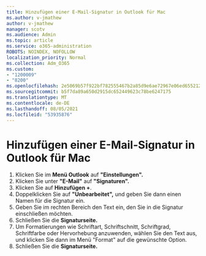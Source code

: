 ```yaml
---
title: Hinzufügen einer E-Mail-Signatur in Outlook für Mac
ms.author: v-jmathew
author: v-jmathew
manager: scotv
ms.audience: Admin
ms.topic: article
ms.service: o365-administration
ROBOTS: NOINDEX, NOFOLLOW
localization_priority: Normal
ms.collection: Adm_O365
ms.custom:
- "1200009"
- "8200"
ms.openlocfilehash: 2e5069b57f922bf782555467b2a85d9e6ae72967e06ed655212e8574ed4c091b
ms.sourcegitcommit: b5f7da89a650d2915dc652449623c78be6247175
ms.translationtype: MT
ms.contentlocale: de-DE
ms.lasthandoff: 08/05/2021
ms.locfileid: "53935876"
---
```

# <a name="add-email-signature-in-outlook-for-mac"></a>Hinzufügen einer E-Mail-Signatur in Outlook für Mac

1. Klicken Sie im **Menü Outlook** auf **"Einstellungen".**
2. Klicken Sie unter **"E-Mail"** auf **"Signaturen".**
3. Klicken Sie auf **Hinzufügen +**.
4. Doppelklicken Sie auf **"Unbearbeitet",** und geben Sie dann einen Namen für die Signatur ein.
5. Geben Sie im rechten Bereich den Text ein, den Sie in die Signatur einschließen möchten.
6. Schließen Sie die **Signaturseite.**
7. Um Formatierungen wie Schriftart, Schriftschnitt, Schriftgrad, Schriftfarbe oder Hervorhebung anzuwenden, wählen Sie den Text aus, und klicken Sie dann im Menü "Format" auf die gewünschte Option.
8. Schließen Sie die **Signaturseite.**
